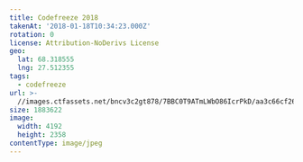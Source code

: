 ```yaml
---
title: Codefreeze 2018
takenAt: '2018-01-18T10:34:23.000Z'
rotation: 0
license: Attribution-NoDerivs License
geo:
  lat: 68.318555
  lng: 27.512355
tags:
  - codefreeze
url: >-
  //images.ctfassets.net/bncv3c2gt878/7BBC0T9ATmLWbO86IcrPkD/aa3c66cf2650e830117a61aee3e08383/codefreeze-2018_39091612334_o
size: 1883622
image:
  width: 4192
  height: 2358
contentType: image/jpeg
---
```


